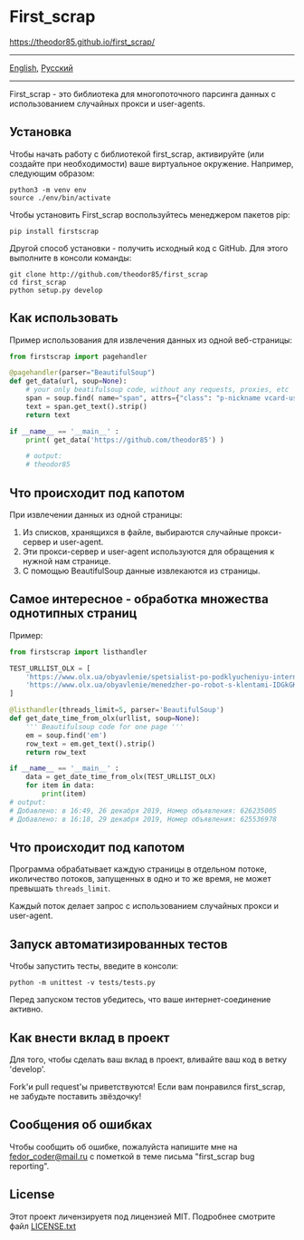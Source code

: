 # First_scrap

https://theodor85.github.io/first_scrap/

- - -
[English](README.md), [Русский](README-ru.md)
- - -

First_scrap - это библиотека для многопоточного парсинга данных с использованием случайных прокси и user-agents.

## Установка

Чтобы начать работу с библиотекой first_scrap, активируйте (или создайте при необходимости) ваше виртуальное окружение. Например, следующим образом:

    python3 -m venv env
    source ./env/bin/activate

Чтобы установить First_scrap воспользуйтесь менеджером пакетов pip:

    pip install firstscrap

Другой способ установки - получить исходный код с GitHub. Для этого выполните в консоли команды:

    git clone http://github.com/theodor85/first_scrap
    cd first_scrap
    python setup.py develop

## Как использовать

Пример использования для извлечения данных из одной веб-страницы:

```python
from firstscrap import pagehandler

@pagehandler(parser="BeautifulSoup")
def get_data(url, soup=None):
    # your only beatifulsoup code, without any requests, proxies, etc
    span = soup.find( name="span", attrs={"class": "p-nickname vcard-username d-block"} )
    text = span.get_text().strip()
    return text

if __name__ == '__main__' :
    print( get_data('https://github.com/theodor85') )

    # output:
    # theodor85
```

## Что происходит под капотом

При извлечении данных из одной страницы:

1. Из списков, хранящихся в файле, выбираются случайные прокси-сервер и user-agent.
2. Эти прокси-сервер и user-agent используются для обращения к нужной нам странице.
3. С помощью BeautifulSoup данные извлекаются из страницы.

## Самое интересное - обработка множества однотипных страниц

Пример:

```python
from firstscrap import listhandler

TEST_URLLIST_OLX = [
    'https://www.olx.ua/obyavlenie/spetsialist-po-podklyucheniyu-interneta-IDGnCkB.html',
    'https://www.olx.ua/obyavlenie/menedzher-po-robot-s-klentami-IDGkGK6.html',
]

@listhandler(threads_limit=5, parser='BeautifulSoup')
def get_date_time_from_olx(urllist, soup=None):
    ''' Beautifulsoup code for one page '''
    em = soup.find('em')
    row_text = em.get_text().strip()
    return row_text

if __name__ == '__main__' :
    data = get_date_time_from_olx(TEST_URLLIST_OLX)
    for item in data:
        print(item)
# output:
# Добавлено: в 16:49, 26 декабря 2019, Номер объявления: 626235005
# Добавлено: в 16:18, 29 декабря 2019, Номер объявления: 625536978

```

## Что происходит под капотом

Программа обрабатывает каждую страницы в отдельном потоке, иколичество потоков, запущенных в одно и то же время, не может превышать `threads_limit`.

Каждый поток делает запрос с использованием случайных прокси и user-agent.

## Запуск автоматизированных тестов

Чтобы запустить тесты, введите в консоли:

    python -m unittest -v tests/tests.py

Перед запуском тестов убедитесь, что ваше интернет-соединение активно.

## Как внести вклад в проект

Для того, чтобы сделать ваш вклад в проект, вливайте ваш код в ветку 'develop'.

Fork'и pull request'ы приветствуются! Если вам понравился first_scrap, не забудьте поставить звёздочку! 

## Сообщения об ошибках

Чтобы сообщить об ошибке, пожалуйста напишите мне на fedor_coder@mail.ru с пометкой в теме письма "first_scrap bug reporting".

## License

Этот проект личензируетя под лицензией MIT. Подробнее смотрите файл [LICENSE.txt](LICENSE.txt)
